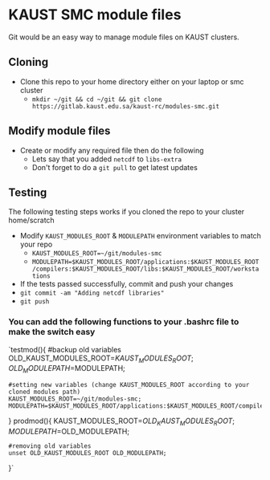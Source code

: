 # KAUST SMC module files
Git would be an easy way to manage module files on KAUST clusters.

## Cloning
* Clone this repo to your home directory either on your laptop or smc cluster
  * `mkdir ~/git && cd ~/git && git clone https://gitlab.kaust.edu.sa/kaust-rc/modules-smc.git`

## Modify module files
* Create or modify any required file then do the following
  * Lets say that you added `netcdf` to `libs-extra`
  * Don't forget to do a `git pull` to get latest updates

## Testing
The following testing steps works if you cloned the repo to your cluster home/scratch
  * Modify `KAUST_MODULES_ROOT` & `MODULEPATH` environment variables to match your repo
    * `KAUST_MODULES_ROOT=~/git/modules-smc`
    * `MODULEPATH=$KAUST_MODULES_ROOT/applications:$KAUST_MODULES_ROOT/compilers:$KAUST_MODULES_ROOT/libs:$KAUST_MODULES_ROOT/workstations`
  * If the tests passed successfully, commit and push your changes
  * `git commit -am "Adding netcdf libraries"`
  * `git push`

### You can add the following functions to your .bashrc file to make the switch easy
`testmod(){
    #backup old variables
    OLD_KAUST_MODULES_ROOT=$KAUST_MODULES_ROOT;
    OLD_MODULEPATH=$MODULEPATH;

    #setting new variables (change KAUST_MODULES_ROOT according to your cloned modules path)
    KAUST_MODULES_ROOT=~/git/modules-smc;
    MODULEPATH=$KAUST_MODULES_ROOT/applications:$KAUST_MODULES_ROOT/compilers:$KAUST_MODULES_ROOT/libs:$KAUST_MODULES_ROOT/workstations;
}
prodmod(){
    KAUST_MODULES_ROOT=$OLD_KAUST_MODULES_ROOT;
    MODULEPATH=$OLD_MODULEPATH;

    #removing old variables
    unset OLD_KAUST_MODULES_ROOT OLD_MODULEPATH;
}`
